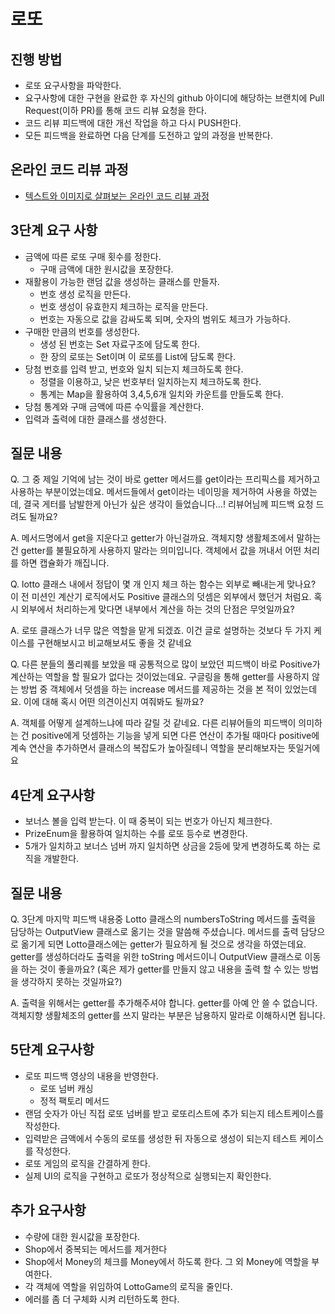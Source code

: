 # 로또
## 진행 방법
* 로또 요구사항을 파악한다.
* 요구사항에 대한 구현을 완료한 후 자신의 github 아이디에 해당하는 브랜치에 Pull Request(이하 PR)를 통해 코드 리뷰 요청을 한다.
* 코드 리뷰 피드백에 대한 개선 작업을 하고 다시 PUSH한다.
* 모든 피드백을 완료하면 다음 단계를 도전하고 앞의 과정을 반복한다.

## 온라인 코드 리뷰 과정
* [텍스트와 이미지로 살펴보는 온라인 코드 리뷰 과정](https://github.com/next-step/nextstep-docs/tree/master/codereview)

## 3단계 요구 사항

* 금액에 따른 로또 구매 횟수를 정한다.
  * 구매 금액에 대한 원시값을 포장한다.
* 재활용이 가능한 랜덤 값을 생성하는 클래스를 만들자.
  * 번호 생성 로직을 만든다.
  * 번호 생성이 유효한지 체크하는 로직을 만든다.
  * 번호는 자동으로 값을 감싸도록 되며, 숫자의 범위도 체크가 가능하다.
* 구매한 만큼의 번호를 생성한다.
  * 생성 된 번호는 Set 자료구조에 담도록 한다.
  * 한 장의 로또는 Set이며 이 로또를 List에 담도록 한다.
* 당첨 번호를 입력 받고, 번호와 일치 되는지 체크하도록 한다.
  * 정렬을 이용하고, 낮은 번호부터 일치하는지 체크하도록 한다.
  * 통계는 Map을 활용하여 3,4,5,6개 일치와 카운트를 만들도록 한다.
* 당첨 통계와 구매 금액에 따른 수익률을 계산한다.
* 입력과 출력에 대한 클래스를 생성한다.

## 질문 내용

Q. 그 중 제일 기억에 남는 것이 바로 getter 메서드를 get이라는 프리픽스를 제거하고 사용하는 부분이었는데요. 메서드들에서 get이라는 네이밍을 제거하여 사용을 하였는데, 결국 게터를 남발한게 아닌가 싶은 생각이 들었습니다…! 리뷰어님께 피드백 요청 드려도 될까요?

A.
메서드명에서 get을 지운다고 getter가 아닌걸까요.
객체지향 생활체조에서 말하는 건 getter를 불필요하게 사용하지 말라는 의미입니다.
객체에서 값을 꺼내서 어떤 처리를 하면 캡슐화가 깨집니다.

Q.
lotto 클래스 내에서 정답이 몇 개 인지 체크 하는 함수는 외부로 빼내는게 맞나요? 이 전 미션인 계산기 로직에서도 Positive 클래스의 덧셈은 외부에서 했던거 처럼요. 혹시 외부에서 처리하는게 맞다면 내부에서 계산을 하는 것의 단점은 무엇일까요?

A.
로또 클래스가 너무 많은 역할을 맡게 되겠죠. 이건 글로 설명하는 것보다 두 가지 케이스를 구현해보시고 비교해보셔도 좋을 것 같네요

Q.
다른 분들의 풀리퀘를 보았을 때 공통적으로 많이 보았던 피드백이 바로 Positive가 계산하는 역할을 할 필요가 없다는 것이었는데요. 구글링을 통해 getter를 사용하지 않는 방법 중 객체에서 덧셈을 하는 increase 메서드를 제공하는 것을 본 적이 있었는데요. 이에 대해 혹시 어떤 의견이신지 여줘봐도 될까요?

A.
객체를 어떻게 설계하느냐에 따라 갈릴 것 같네요. 다른 리뷰어들의 피드백이 의미하는 건 positive에게 덧셈하는 기능을 넣게 되면 다른 연산이 추가될 때마다 positive에 계속 연산을 추가하면서 클래스의 복잡도가 높아질테니 역할을 분리해보자는 뜻일거에요

## 4단계 요구사항
* 보너스 볼을 입력 받는다. 이 때 중복이 되는 번호가 아닌지 체크한다.
* PrizeEnum을 활용하여 일치하는 수를 로또 등수로 변경한다.
* 5개가 일치하고 보너스 넘버 까지 일치하면 상금을 2등에 맞게 변경하도록 하는 로직을 개발한다.


## 질문 내용

Q. 3단계 마지막 피드백 내용중  Lotto 클래스의 numbersToString 메서드를 출력을 담당하는 OutputView 클래스로 옮기는 것을 말씀해 주셨습니다. 메서드를 출력 담당으로 옮기게 되면 Lotto클래스에는 getter가 필요하게 될 것으로 생각을 하였는데요. getter를 생성하더라도 출력을 위한 toString 메서드이니 OutputView 클래스로 이동을 하는 것이 좋을까요? (혹은 제가 getter를 만들지 않고 내용을 출력 할 수 있는 방법을 생각하지 못하는 것일까요?)

A. 출력을 위해서는 getter를 추가해주셔야 합니다. getter를 아예 안 쓸 수 없습니다. 객체지향 생활체조의 getter를 쓰지 말라는 부분은 남용하지 말라로 이해하시면 됩니다.


## 5단계 요구사항

* 로또 피드백 영상의 내용을 반영한다.
  * 로또 넘버 캐싱
  * 정적 팩토리 메서드
* 랜덤 숫자가 아닌 직접 로또 넘버를 받고 로또리스트에 추가 되는지 테스트케이스를 작성한다.
* 입력받은 금액에서 수동의 로또를 생성한 뒤 자동으로 생성이 되는지 테스트 케이스를 작성한다.
* 로또 게임의 로직을 간결하게 한다. 
* 실제 UI의 로직을 구현하고 로또가 정상적으로 실행되는지 확인한다.

## 추가 요구사항

* 수량에 대한 원시값을 포장한다.
* Shop에서 중복되는 메서드를 제거한다
* Shop에서 Money의 체크를 Money에서 하도록 한다. 그 외 Money에 역할을 부여한다.
* 각 객체에 역할을 위임하여 LottoGame의 로직을 줄인다.
* 에러를 좀 더 구체화 시켜 리턴하도록 한다.